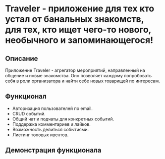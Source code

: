 # Traveler - приложение для тех кто устал от банальных знакомств, для тех, кто ищет чего-то нового, необычного и запоминающегося!

## Описание
Приложение Traveler - агрегатор мероприятий, направленный на общение и новые знакомства. Оно позволяет каждому попробовать себя в роли организатора и найти себе новых товарищей по интересам.

## Функционал
* Авторизация пользователей по email.
* CRUD событий.
* Общий чат и подчаты для конкретных событий.
* Поддержка комментариев и лайков.
* Возможность делиться событиями.
* Листинг топовых ивентов.

## Демонстрация функционала
